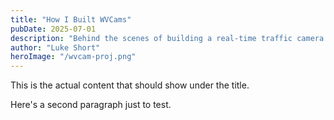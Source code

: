 ```yaml
---
title: "How I Built WVCams"
pubDate: 2025-07-01
description: "Behind the scenes of building a real-time traffic camera platform with Astro and Preact."
author: "Luke Short"
heroImage: "/wvcam-proj.png"
---
```


This is the actual content that should show under the title.

Here's a second paragraph just to test.
